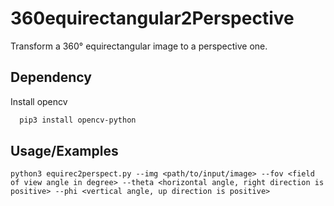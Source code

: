 
# 360equirectangular2Perspective

Transform a 360° equirectangular image to a perspective one.


## Dependency

Install opencv

```bash
  pip3 install opencv-python
```
    
## Usage/Examples

```python3
python3 equirec2perspect.py --img <path/to/input/image> --fov <field of view angle in degree> --theta <horizontal angle, right direction is positive> --phi <vertical angle, up direction is positive>
```

